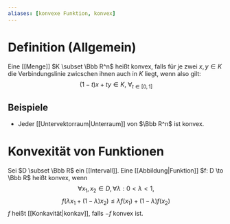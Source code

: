 ```yaml
---
aliases: [konvexe Funktion, konvex]
---
```

# Definition (Allgemein)
Eine [[Menge]] $K \subset \Bbb R^n$ heißt konvex, falls für je zwei $x, y \in K$ die Verbindungslinie zwicschen ihnen auch in $K$ liegt, wenn also gilt:
$$(1-t)x + ty \in K,\ \forall_{t \in [0,1]}$$
## Beispiele
- Jeder [[Untervektorraum|Unterraum]] von $\Bbb R^n$ ist konvex.
# Konvexität von Funktionen
Sei $D \subset \Bbb R$ ein [[Intervall]]. Eine [[Abbildung|Funktion]] $f: D \to \Bbb R$ heißt konvex, wenn $$\forall x_1, x_2 \in D, \forall \lambda : 0 < \lambda < 1,$$
$$f(\lambda x_1 + (1-\lambda)x_2) \leq \lambda f(x_1) + (1-\lambda) f(x_2)$$
$f$ heißt [[Konkavität|konkav]], falls $-f$ konvex ist.
